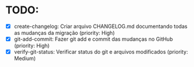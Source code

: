 # TODO:

- [x] create-changelog: Criar arquivo CHANGELOG.md documentando todas as mudanças da migração (priority: High)
- [x] git-add-commit: Fazer git add e commit das mudanças no GitHub (priority: High)
- [x] verify-git-status: Verificar status do git e arquivos modificados (priority: Medium)
